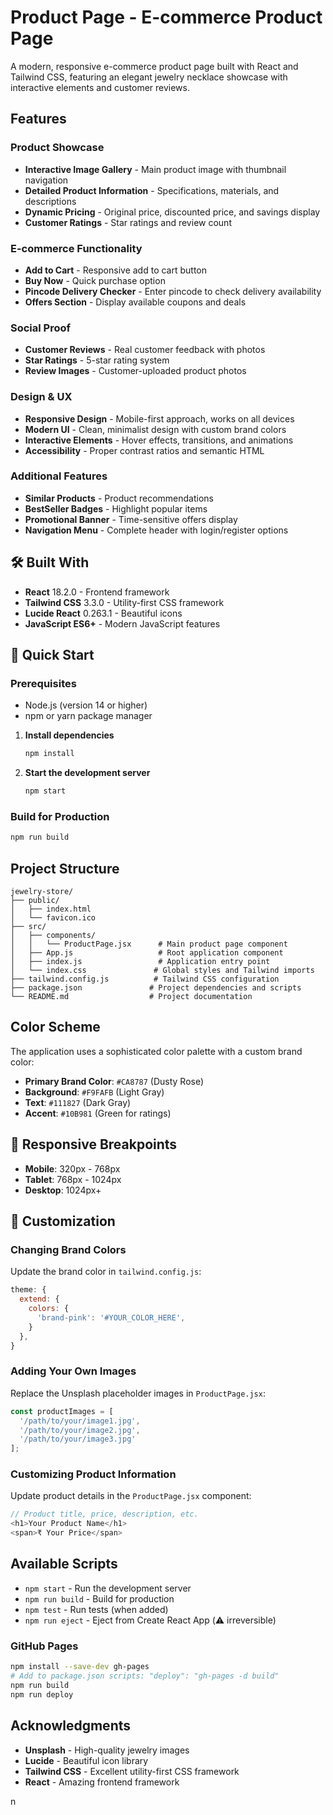 #  Product Page - E-commerce Product Page

A modern, responsive e-commerce product page built with React and Tailwind CSS, featuring an elegant jewelry necklace showcase with interactive elements and customer reviews.


##  Features

###  Product Showcase
- **Interactive Image Gallery** - Main product image with thumbnail navigation
- **Detailed Product Information** - Specifications, materials, and descriptions
- **Dynamic Pricing** - Original price, discounted price, and savings display
- **Customer Ratings** - Star ratings and review count

###  E-commerce Functionality
- **Add to Cart** - Responsive add to cart button
- **Buy Now** - Quick purchase option
- **Pincode Delivery Checker** - Enter pincode to check delivery availability
- **Offers Section** - Display available coupons and deals

###  Social Proof
- **Customer Reviews** - Real customer feedback with photos
- **Star Ratings** - 5-star rating system
- **Review Images** - Customer-uploaded product photos

###  Design & UX
- **Responsive Design** - Mobile-first approach, works on all devices
- **Modern UI** - Clean, minimalist design with custom brand colors
- **Interactive Elements** - Hover effects, transitions, and animations
- **Accessibility** - Proper contrast ratios and semantic HTML

###  Additional Features
- **Similar Products** - Product recommendations
- **BestSeller Badges** - Highlight popular items
- **Promotional Banner** - Time-sensitive offers display
- **Navigation Menu** - Complete header with login/register options

## 🛠️ Built With

- **React** 18.2.0 - Frontend framework
- **Tailwind CSS** 3.3.0 - Utility-first CSS framework
- **Lucide React** 0.263.1 - Beautiful icons
- **JavaScript ES6+** - Modern JavaScript features

## 🚀 Quick Start

### Prerequisites
- Node.js (version 14 or higher)
- npm or yarn package manager

1. **Install dependencies**
   ```bash
   npm install
   ```

2. **Start the development server**
   ```bash
   npm start
   ```

### Build for Production

```bash
npm run build
```

##  Project Structure

```
jewelry-store/
├── public/
│   ├── index.html
│   └── favicon.ico
├── src/
│   ├── components/
│   │   └── ProductPage.jsx      # Main product page component
│   ├── App.js                   # Root application component
│   ├── index.js                 # Application entry point
│   └── index.css               # Global styles and Tailwind imports
├── tailwind.config.js          # Tailwind CSS configuration
├── package.json               # Project dependencies and scripts
└── README.md                  # Project documentation
```

##  Color Scheme

The application uses a sophisticated color palette with a custom brand color:

- **Primary Brand Color**: `#CA8787` (Dusty Rose)
- **Background**: `#F9FAFB` (Light Gray)
- **Text**: `#111827` (Dark Gray)
- **Accent**: `#10B981` (Green for ratings)

## 📱 Responsive Breakpoints

- **Mobile**: 320px - 768px
- **Tablet**: 768px - 1024px  
- **Desktop**: 1024px+

## 🔧 Customization

### Changing Brand Colors

Update the brand color in `tailwind.config.js`:

```javascript
theme: {
  extend: {
    colors: {
      'brand-pink': '#YOUR_COLOR_HERE',
    }
  },
}
```

### Adding Your Own Images

Replace the Unsplash placeholder images in `ProductPage.jsx`:

```javascript
const productImages = [
  '/path/to/your/image1.jpg',
  '/path/to/your/image2.jpg',
  '/path/to/your/image3.jpg'
];
```

### Customizing Product Information

Update product details in the `ProductPage.jsx` component:

```javascript
// Product title, price, description, etc.
<h1>Your Product Name</h1>
<span>₹ Your Price</span>
```

##  Available Scripts

- `npm start` - Run the development server
- `npm run build` - Build for production
- `npm test` - Run tests (when added)
- `npm run eject` - Eject from Create React App (⚠️ irreversible)





### GitHub Pages
```bash
npm install --save-dev gh-pages
# Add to package.json scripts: "deploy": "gh-pages -d build"
npm run build
npm run deploy
```



##  Acknowledgments

- **Unsplash** - High-quality jewelry images
- **Lucide** - Beautiful icon library
- **Tailwind CSS** - Excellent utility-first CSS framework
- **React** - Amazing frontend framework



n
